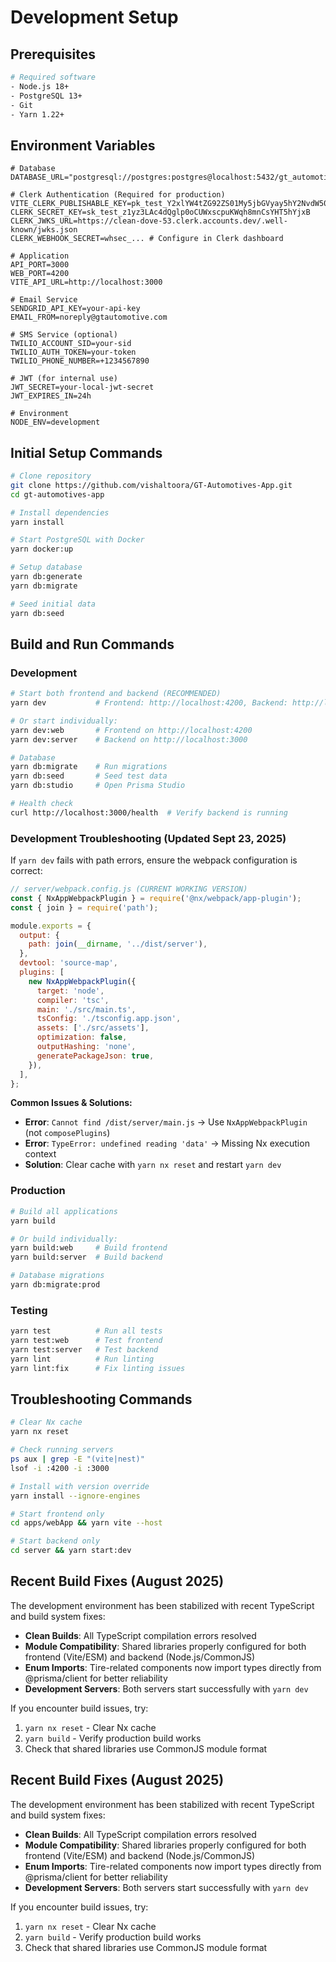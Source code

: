 # Development Setup

## Prerequisites
```bash
# Required software
- Node.js 18+
- PostgreSQL 13+
- Git
- Yarn 1.22+
```

## Environment Variables
```env
# Database
DATABASE_URL="postgresql://postgres:postgres@localhost:5432/gt_automotive"

# Clerk Authentication (Required for production)
VITE_CLERK_PUBLISHABLE_KEY=pk_test_Y2xlYW4tZG92ZS01My5jbGVyay5hY2NvdW50cy5kZXYk
CLERK_SECRET_KEY=sk_test_z1yz3LAc4dQglp0oCUWxscpuKWqh8mnCsYHT5hYjxB
CLERK_JWKS_URL=https://clean-dove-53.clerk.accounts.dev/.well-known/jwks.json
CLERK_WEBHOOK_SECRET=whsec_... # Configure in Clerk dashboard

# Application
API_PORT=3000
WEB_PORT=4200
VITE_API_URL=http://localhost:3000

# Email Service
SENDGRID_API_KEY=your-api-key
EMAIL_FROM=noreply@gtautomotive.com

# SMS Service (optional)
TWILIO_ACCOUNT_SID=your-sid
TWILIO_AUTH_TOKEN=your-token
TWILIO_PHONE_NUMBER=+1234567890

# JWT (for internal use)
JWT_SECRET=your-local-jwt-secret
JWT_EXPIRES_IN=24h

# Environment
NODE_ENV=development
```

## Initial Setup Commands
```bash
# Clone repository
git clone https://github.com/vishaltoora/GT-Automotives-App.git
cd gt-automotives-app

# Install dependencies
yarn install

# Start PostgreSQL with Docker
yarn docker:up

# Setup database
yarn db:generate
yarn db:migrate

# Seed initial data
yarn db:seed
```

## Build and Run Commands

### Development
```bash
# Start both frontend and backend (RECOMMENDED)
yarn dev           # Frontend: http://localhost:4200, Backend: http://localhost:3000

# Or start individually:
yarn dev:web       # Frontend on http://localhost:4200
yarn dev:server    # Backend on http://localhost:3000

# Database
yarn db:migrate    # Run migrations
yarn db:seed       # Seed test data
yarn db:studio     # Open Prisma Studio

# Health check
curl http://localhost:3000/health  # Verify backend is running
```

### Development Troubleshooting (Updated Sept 23, 2025)
If `yarn dev` fails with path errors, ensure the webpack configuration is correct:

```javascript
// server/webpack.config.js (CURRENT WORKING VERSION)
const { NxAppWebpackPlugin } = require('@nx/webpack/app-plugin');
const { join } = require('path');

module.exports = {
  output: {
    path: join(__dirname, '../dist/server'),
  },
  devtool: 'source-map',
  plugins: [
    new NxAppWebpackPlugin({
      target: 'node',
      compiler: 'tsc',
      main: './src/main.ts',
      tsConfig: './tsconfig.app.json',
      assets: ['./src/assets'],
      optimization: false,
      outputHashing: 'none',
      generatePackageJson: true,
    }),
  ],
};
```

**Common Issues & Solutions:**
- **Error**: `Cannot find /dist/server/main.js` → Use `NxAppWebpackPlugin` (not `composePlugins`)
- **Error**: `TypeError: undefined reading 'data'` → Missing Nx execution context
- **Solution**: Clear cache with `yarn nx reset` and restart `yarn dev`

### Production
```bash
# Build all applications
yarn build

# Or build individually:
yarn build:web     # Build frontend
yarn build:server  # Build backend

# Database migrations
yarn db:migrate:prod
```

### Testing
```bash
yarn test          # Run all tests
yarn test:web      # Test frontend
yarn test:server   # Test backend
yarn lint          # Run linting
yarn lint:fix      # Fix linting issues
```

## Troubleshooting Commands
```bash
# Clear Nx cache
yarn nx reset

# Check running servers
ps aux | grep -E "(vite|nest)"
lsof -i :4200 -i :3000

# Install with version override
yarn install --ignore-engines

# Start frontend only
cd apps/webApp && yarn vite --host

# Start backend only
cd server && yarn start:dev
```
## Recent Build Fixes (August 2025)

The development environment has been stabilized with recent TypeScript and build system fixes:

- **Clean Builds**: All TypeScript compilation errors resolved
- **Module Compatibility**: Shared libraries properly configured for both frontend (Vite/ESM) and backend (Node.js/CommonJS) 
- **Enum Imports**: Tire-related components now import types directly from @prisma/client for better reliability
- **Development Servers**: Both servers start successfully with `yarn dev`

If you encounter build issues, try:
1. `yarn nx reset` - Clear Nx cache
2. `yarn build` - Verify production build works
3. Check that shared libraries use CommonJS module format


## Recent Build Fixes (August 2025)

The development environment has been stabilized with recent TypeScript and build system fixes:

- **Clean Builds**: All TypeScript compilation errors resolved
- **Module Compatibility**: Shared libraries properly configured for both frontend (Vite/ESM) and backend (Node.js/CommonJS) 
- **Enum Imports**: Tire-related components now import types directly from @prisma/client for better reliability
- **Development Servers**: Both servers start successfully with `yarn dev`

If you encounter build issues, try:
1. `yarn nx reset` - Clear Nx cache
2. `yarn build` - Verify production build works
3. Check that shared libraries use CommonJS module format

